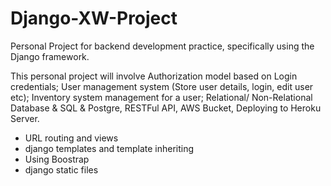 # Django-XW-Project

Personal Project for backend development practice, specifically using the Django framework. 

This personal project will involve Authorization model based on Login credentials; User management system (Store user details, login, edit user etc); 
Inventory system management for a user; Relational/ Non-Relational Database & SQL & Postgre, RESTFul API, AWS Bucket, Deploying to Heroku Server.

- URL routing and views
- django templates and template inheriting
- Using Boostrap
- django static files
